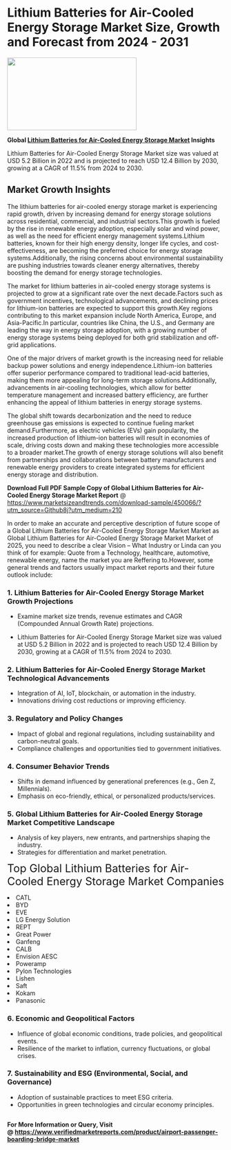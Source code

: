 <H1>Lithium Batteries for Air-Cooled Energy Storage Market Size, Growth and Forecast from 2024 - 2031</H1><img class="aligncenter size-medium wp-image-584254" src="https://thirdeyenews.in/wp-content/uploads/2024/09/Global-Market-Research-300x168.jpeg" alt="" width="300" height="168" /><p><strong>Global&nbsp;<a href="https://www.marketsizeandtrends.com/download-sample/450066/?utm_source=Github8j?utm_medium=210">Lithium Batteries for Air-Cooled Energy Storage Market</a> Insights</strong></p><p>Lithium Batteries for Air-Cooled Energy Storage Market size was valued at USD 5.2 Billion in 2022 and is projected to reach USD 12.4 Billion by 2030, growing at a CAGR of 11.5% from 2024 to 2030.</p><p><h2>Market Growth Insights</h2> <p>The lithium batteries for air-cooled energy storage market is experiencing rapid growth, driven by increasing demand for energy storage solutions across residential, commercial, and industrial sectors.This growth is fueled by the rise in renewable energy adoption, especially solar and wind power, as well as the need for efficient energy management systems.Lithium batteries, known for their high energy density, longer life cycles, and cost-effectiveness, are becoming the preferred choice for energy storage systems.Additionally, the rising concerns about environmental sustainability are pushing industries towards cleaner energy alternatives, thereby boosting the demand for energy storage technologies.</p> <p>The market for lithium batteries in air-cooled energy storage systems is projected to grow at a significant rate over the next decade.Factors such as government incentives, technological advancements, and declining prices for lithium-ion batteries are expected to support this growth.Key regions contributing to this market expansion include North America, Europe, and Asia-Pacific.In particular, countries like China, the U.S., and Germany are leading the way in energy storage adoption, with a growing number of energy storage systems being deployed for both grid stabilization and off-grid applications.</p> <p>One of the major drivers of market growth is the increasing need for reliable backup power solutions and energy independence.Lithium-ion batteries offer superior performance compared to traditional lead-acid batteries, making them more appealing for long-term storage solutions.Additionally, advancements in air-cooling technologies, which allow for better temperature management and increased battery efficiency, are further enhancing the appeal of lithium batteries in energy storage systems.</p> <p>The global shift towards decarbonization and the need to reduce greenhouse gas emissions is expected to continue fueling market demand.Furthermore, as electric vehicles (EVs) gain popularity, the increased production of lithium-ion batteries will result in economies of scale, driving costs down and making these technologies more accessible to a broader market.The growth of energy storage solutions will also benefit from partnerships and collaborations between battery manufacturers and renewable energy providers to create integrated systems for efficient energy storage and distribution.</p> <p><span class=""><strong>Download Full PDF Sample Copy of Global Lithium Batteries for Air-Cooled Energy Storage Market Report</strong> @ <a href="https://www.marketsizeandtrends.com/download-sample/450066/?utm_source=Github8j?utm_medium=210" target="_blank">https://www.marketsizeandtrends.com/download-sample/450066/?utm_source=Github8j?utm_medium=210</a></span></p><p>In order to make an accurate and perceptive description of future scope of a Global&nbsp;Lithium Batteries for Air-Cooled Energy Storage Market Market as Global&nbsp;Lithium Batteries for Air-Cooled Energy Storage Market Market of 2025, you need to describe a clear Vision &ndash; What Industry or Linda can you think of for example: Quote from a Technology, healthcare, automotive, renewable energy, name the market you are Reffering to.However, some general trends and factors usually impact market reports and their future outlook include:</p><h3>1.&nbsp;<strong>Lithium Batteries for Air-Cooled Energy Storage Market Growth Projections</strong></h3><ul><li>Examine market size trends, revenue estimates and CAGR (Compounded Annual Growth Rate) projections.</li><li><p>Lithium Batteries for Air-Cooled Energy Storage Market size was valued at USD 5.2 Billion in 2022 and is projected to reach USD 12.4 Billion by 2030, growing at a CAGR of 11.5% from 2024 to 2030.</p></li></ul><h3>2.&nbsp;<strong>Lithium Batteries for Air-Cooled Energy Storage Market Technological Advancements</strong></h3><ul><li>Integration of AI, IoT, blockchain, or automation in the industry.</li><li>Innovations driving cost reductions or improving efficiency.</li></ul><h3>3.&nbsp;<strong>Regulatory and Policy Changes</strong></h3><ul><li>Impact of global and regional regulations, including sustainability and carbon-neutral goals.</li><li>Compliance challenges and opportunities tied to government initiatives.</li></ul><h3>4.&nbsp;<strong>Consumer Behavior Trends</strong></h3><ul><li>Shifts in demand influenced by generational preferences (e.g., Gen Z, Millennials).</li><li>Emphasis on eco-friendly, ethical, or personalized products/services.</li></ul><h3>5.&nbsp;<strong>Global Lithium Batteries for Air-Cooled Energy Storage Market Competitive Landscape</strong></h3><ul><li>Analysis of key players, new entrants, and partnerships shaping the industry.</li><li>Strategies for differentiation and market penetration.</li></ul><p data-pm-slice="1 1 []"><span style="color: inherit; font-family: inherit; font-size: 25px;">Top Global Lithium Batteries for Air-Cooled Energy Storage Market Companies</span></p><div class="" data-test-id=""><p><li>CATL</li><li> BYD</li><li> EVE</li><li> LG Energy Solution</li><li> REPT</li><li> Great Power</li><li> Ganfeng</li><li> CALB</li><li> Envision AESC</li><li> Poweramp</li><li> Pylon Technologies</li><li> Lishen</li><li> Saft</li><li> Kokam</li><li> Panasonic</li></p></div><h3>6.&nbsp;<strong>Economic and Geopolitical Factors</strong></h3><ul><li>Influence of global economic conditions, trade policies, and geopolitical events.</li><li>Resilience of the market to inflation, currency fluctuations, or global crises.</li></ul><h3>7.&nbsp;<strong>Sustainability and ESG (Environmental, Social, and Governance)</strong></h3><ul><li>Adoption of sustainable practices to meet ESG criteria.</li><li>Opportunities in green technologies and circular economy principles.</li></ul><h2><strong style="font-size: 14px;">For More Information or Query, Visit @&nbsp;</strong><a style="background-color: #ffffff; font-size: 14px;" href="https://www.marketsizeandtrends.com/report/lithium-batteries-for-air-cooled-energy-storage-market/" target="_blank">https://www.verifiedmarketreports.com/product/airport-passenger-boarding-bridge-market</a></h2>